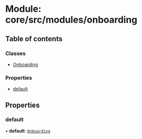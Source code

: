 # Module: core/src/modules/onboarding

## Table of contents

### Classes

- [Onboarding](../classes/core_src_modules_onboarding.Onboarding.md)

### Properties

- [default](core_src_modules_onboarding.md#default)

## Properties

### default

• **default**: [`Onboarding`](../classes/core_src_modules_onboarding.Onboarding.md)
